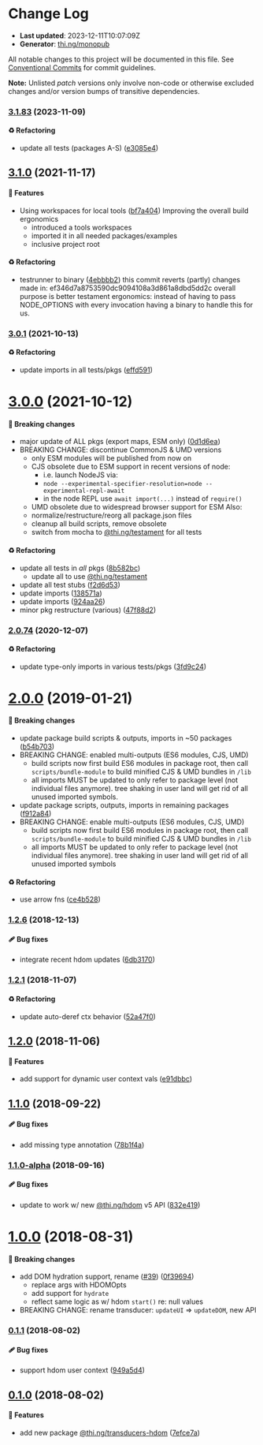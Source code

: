 # Change Log

- **Last updated**: 2023-12-11T10:07:09Z
- **Generator**: [thi.ng/monopub](https://thi.ng/monopub)

All notable changes to this project will be documented in this file.
See [Conventional Commits](https://conventionalcommits.org/) for commit guidelines.

**Note:** Unlisted _patch_ versions only involve non-code or otherwise excluded changes
and/or version bumps of transitive dependencies.

### [3.1.83](https://github.com/thi-ng/umbrella/tree/@thi.ng/transducers-hdom@3.1.83) (2023-11-09)

#### ♻️ Refactoring

- update all tests (packages A-S) ([e3085e4](https://github.com/thi-ng/umbrella/commit/e3085e4))

## [3.1.0](https://github.com/thi-ng/umbrella/tree/@thi.ng/transducers-hdom@3.1.0) (2021-11-17)

#### 🚀 Features

- Using workspaces for local tools ([bf7a404](https://github.com/thi-ng/umbrella/commit/bf7a404))
  Improving the overall build ergonomics
  - introduced a tools workspaces
  - imported it in all needed packages/examples
  - inclusive project root

#### ♻️ Refactoring

- testrunner to binary ([4ebbbb2](https://github.com/thi-ng/umbrella/commit/4ebbbb2))
  this commit reverts (partly) changes made in:
  ef346d7a8753590dc9094108a3d861a8dbd5dd2c
  overall purpose is better testament ergonomics:
  instead of having to pass NODE_OPTIONS with every invocation
  having a binary to handle this for us.

### [3.0.1](https://github.com/thi-ng/umbrella/tree/@thi.ng/transducers-hdom@3.0.1) (2021-10-13)

#### ♻️ Refactoring

- update imports in all tests/pkgs ([effd591](https://github.com/thi-ng/umbrella/commit/effd591))

# [3.0.0](https://github.com/thi-ng/umbrella/tree/@thi.ng/transducers-hdom@3.0.0) (2021-10-12)

#### 🛑 Breaking changes

- major update of ALL pkgs (export maps, ESM only) ([0d1d6ea](https://github.com/thi-ng/umbrella/commit/0d1d6ea))
- BREAKING CHANGE: discontinue CommonJS & UMD versions
  - only ESM modules will be published from now on
  - CJS obsolete due to ESM support in recent versions of node:
    - i.e. launch NodeJS via:
    - `node --experimental-specifier-resolution=node --experimental-repl-await`
    - in the node REPL use `await import(...)` instead of `require()`
  - UMD obsolete due to widespread browser support for ESM
  Also:
  - normalize/restructure/reorg all package.json files
  - cleanup all build scripts, remove obsolete
  - switch from mocha to [@thi.ng/testament](https://github.com/thi-ng/umbrella/tree/main/packages/testament) for all tests

#### ♻️ Refactoring

- update all tests in _all_ pkgs ([8b582bc](https://github.com/thi-ng/umbrella/commit/8b582bc))
  - update all to use [@thi.ng/testament](https://github.com/thi-ng/umbrella/tree/main/packages/testament)
- update all test stubs ([f2d6d53](https://github.com/thi-ng/umbrella/commit/f2d6d53))
- update imports ([138571a](https://github.com/thi-ng/umbrella/commit/138571a))
- update imports ([924aa26](https://github.com/thi-ng/umbrella/commit/924aa26))
- minor pkg restructure (various) ([47f88d2](https://github.com/thi-ng/umbrella/commit/47f88d2))

### [2.0.74](https://github.com/thi-ng/umbrella/tree/@thi.ng/transducers-hdom@2.0.74) (2020-12-07)

#### ♻️ Refactoring

- update type-only imports in various tests/pkgs ([3fd9c24](https://github.com/thi-ng/umbrella/commit/3fd9c24))

# [2.0.0](https://github.com/thi-ng/umbrella/tree/@thi.ng/transducers-hdom@2.0.0) (2019-01-21)

#### 🛑 Breaking changes

- update package build scripts & outputs, imports in ~50 packages ([b54b703](https://github.com/thi-ng/umbrella/commit/b54b703))
- BREAKING CHANGE: enabled multi-outputs (ES6 modules, CJS, UMD)
  - build scripts now first build ES6 modules in package root, then call
    `scripts/bundle-module` to build minified CJS & UMD bundles in `/lib`
  - all imports MUST be updated to only refer to package level
    (not individual files anymore). tree shaking in user land will get rid of
    all unused imported symbols.
- update package scripts, outputs, imports in remaining packages ([f912a84](https://github.com/thi-ng/umbrella/commit/f912a84))
- BREAKING CHANGE: enable multi-outputs (ES6 modules, CJS, UMD)
  - build scripts now first build ES6 modules in package root, then call
    `scripts/bundle-module` to build minified CJS & UMD bundles in `/lib`
  - all imports MUST be updated to only refer to package level
    (not individual files anymore). tree shaking in user land will get rid of
    all unused imported symbols

#### ♻️ Refactoring

- use arrow fns ([ce4b528](https://github.com/thi-ng/umbrella/commit/ce4b528))

### [1.2.6](https://github.com/thi-ng/umbrella/tree/@thi.ng/transducers-hdom@1.2.6) (2018-12-13)

#### 🩹 Bug fixes

- integrate recent hdom updates ([6db3170](https://github.com/thi-ng/umbrella/commit/6db3170))

### [1.2.1](https://github.com/thi-ng/umbrella/tree/@thi.ng/transducers-hdom@1.2.1) (2018-11-07)

#### ♻️ Refactoring

- update auto-deref ctx behavior ([52a47f0](https://github.com/thi-ng/umbrella/commit/52a47f0))

## [1.2.0](https://github.com/thi-ng/umbrella/tree/@thi.ng/transducers-hdom@1.2.0) (2018-11-06)

#### 🚀 Features

- add support for dynamic user context vals ([e91dbbc](https://github.com/thi-ng/umbrella/commit/e91dbbc))

## [1.1.0](https://github.com/thi-ng/umbrella/tree/@thi.ng/transducers-hdom@1.1.0) (2018-09-22)

#### 🩹 Bug fixes

- add missing type annotation ([78b1f4a](https://github.com/thi-ng/umbrella/commit/78b1f4a))

### [1.1.0-alpha](https://github.com/thi-ng/umbrella/tree/@thi.ng/transducers-hdom@1.1.0-alpha) (2018-09-16)

#### 🩹 Bug fixes

- update to work w/ new [@thi.ng/hdom](https://github.com/thi-ng/umbrella/tree/main/packages/hdom) v5 API ([832e419](https://github.com/thi-ng/umbrella/commit/832e419))

# [1.0.0](https://github.com/thi-ng/umbrella/tree/@thi.ng/transducers-hdom@1.0.0) (2018-08-31)

#### 🛑 Breaking changes

- add DOM hydration support, rename ([#39](https://github.com/thi-ng/umbrella/issues/39)) ([0f39694](https://github.com/thi-ng/umbrella/commit/0f39694))
  - replace args with HDOMOpts
  - add support for `hydrate`
  - reflect same logic as w/ hdom `start()` re: null values
- BREAKING CHANGE: rename transducer: `updateUI` => `updateDOM`, new API

### [0.1.1](https://github.com/thi-ng/umbrella/tree/@thi.ng/transducers-hdom@0.1.1) (2018-08-02)

#### 🩹 Bug fixes

- support hdom user context ([949a5d4](https://github.com/thi-ng/umbrella/commit/949a5d4))

## [0.1.0](https://github.com/thi-ng/umbrella/tree/@thi.ng/transducers-hdom@0.1.0) (2018-08-02)

#### 🚀 Features

- add new package [@thi.ng/transducers-hdom](https://github.com/thi-ng/umbrella/tree/main/packages/transducers-hdom) ([7efce7a](https://github.com/thi-ng/umbrella/commit/7efce7a))
